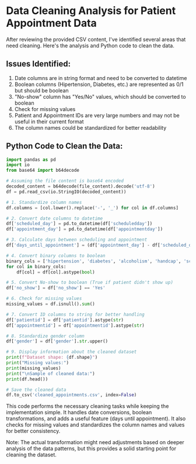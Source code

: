 # Data Cleaning Analysis for Patient Appointment Data

After reviewing the provided CSV content, I've identified several areas that need cleaning. Here's the analysis and Python code to clean the data.

## Issues Identified:
1. Date columns are in string format and need to be converted to datetime
2. Boolean columns (Hipertension, Diabetes, etc.) are represented as 0/1 but should be boolean
3. "No-show" column has "Yes/No" values, which should be converted to boolean
4. Check for missing values
5. Patient and Appointment IDs are very large numbers and may not be useful in their current format
6. The column names could be standardized for better readability

## Python Code to Clean the Data:

```python
import pandas as pd
import io
from base64 import b64decode

# Assuming the file content is base64 encoded
decoded_content = b64decode(file_content).decode('utf-8')
df = pd.read_csv(io.StringIO(decoded_content))

# 1. Standardize column names
df.columns = [col.lower().replace('-', '_') for col in df.columns]

# 2. Convert date columns to datetime
df['scheduled_day'] = pd.to_datetime(df['scheduledday'])
df['appointment_day'] = pd.to_datetime(df['appointmentday'])

# 3. Calculate days between scheduling and appointment
df['days_until_appointment'] = (df['appointment_day'] - df['scheduled_day']).dt.days

# 4. Convert binary columns to boolean
binary_cols = ['hipertension', 'diabetes', 'alcoholism', 'handcap', 'scholarship']
for col in binary_cols:
    df[col] = df[col].astype(bool)

# 5. Convert No-show to boolean (True if patient didn't show up)
df['no_show'] = df['no_show'] == 'Yes'

# 6. Check for missing values
missing_values = df.isnull().sum()

# 7. Convert ID columns to string for better handling
df['patientid'] = df['patientid'].astype(str)
df['appointmentid'] = df['appointmentid'].astype(str)

# 8. Standardize gender column
df['gender'] = df['gender'].str.upper()

# 9. Display information about the cleaned dataset
print(f"Dataset shape: {df.shape}")
print("Missing values:")
print(missing_values)
print("\nSample of cleaned data:")
print(df.head())

# Save the cleaned data
df.to_csv('cleaned_appointments.csv', index=False)
```

This code performs the necessary cleaning tasks while keeping the implementation simple. It handles date conversions, boolean transformations, and adds a useful feature (days until appointment). It also checks for missing values and standardizes the column names and values for better consistency.

Note: The actual transformation might need adjustments based on deeper analysis of the data patterns, but this provides a solid starting point for cleaning the dataset.